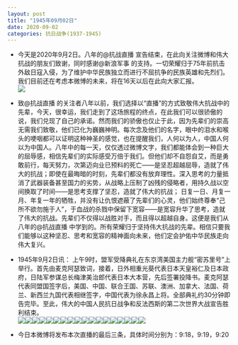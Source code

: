 ```yaml
---
layout: post
title: "1945年09月02日"
date: 2020-09-02
categories: 抗日战争(1937-1945)
---
```


<meta name="referrer" content="no-referrer" />

- 今天是2020年9月2日。八年的@抗战直播 宣告结束，在此向关注微博和伟大抗战的朋友们致谢，同时感谢@新浪军事  的支持。一切荣耀归于75年前抗击外敌日寇入侵，为了维护中华民族独立而进行不屈抗争的民族英雄和先烈们。我们目前还在考虑本微博的未来，将在16天以后在此向大家汇报。 <br/><img src="https://wx1.sinaimg.cn/large/aca367d8gy1gi7tpbsst8j20m80vbwhg.jpg" />

- 致@抗战直播  的关注者八年以前，我们选择以“直播”的方式致敬伟大抗战中的先辈，今天，很幸运，我们走到了这场旅程的终点，在此我们可以很骄傲的说，我们兑现了自己的承诺。然而我们的骄傲也仅止于此，因为先辈们的崇高无需我们致敬，他们已化为巍巍神明。每次念及他们的名字，眼中的泪水和喉头的哽咽都可以证明这种神圣的感觉，也在提醒我们，人何以为人，中国人何以为中国人。八年中的每一天，仅仅透过微博文字，我们都能体会到一种巨大的屈辱感，相信先辈们的实际感受万倍于我们。但他们却不自怨自艾，而是勇敢前行，每天努力，次第迈向业已预料的死亡——是坚忍超越屈辱，造就了伟大的抗战；即使在最晦暗的时刻，先辈们都没有放弃理性。深入思考的力量抵消了武器装备甚至国力的劣势，从战略上压制了凶残的侵略者，用持久战以空间换取了时间——是思考支撑了坚忍，造就了伟大的抗战； 日复一日、月复一月、年复一年的牺牲，并没有让仇恨遮蔽了先辈们的心灵，他们始终尊奉“己所不欲勿施于人”，于血战的杀戮中保留下宽容——是宽容升华了思考，造就了伟大的抗战。先辈们不仅得以战胜对手，而且得以超越自身。这便是我们从八年的@抗战直播  中学到的。所有荣耀归于坚持伟大抗战的先辈。相信只要我们能够以这种坚忍、思考和宽容的精神面向未来，他们定会护佑中华民族走向伟大复兴。

- 1945年9月2日讯： 上午9时，盟军受降典礼在东京湾美国主力舰“密苏里号”上举行。首先由麦克阿瑟致词，接着，日外相重光葵代表日本天皇裕仁及日本政府，日陆军参谋总长梅津美治郎代表日本大本营，先后签署投降书。麦克阿瑟代表同盟国签字后，美国、中国、联合王国、苏联、澳洲、加拿大、法国、荷兰、新西兰九国代表相继签字，中国代表为徐永昌上将。全部典礼约30分钟即告完毕。至此，伟大的中国人民抗日战争和反法西斯的第二次世界大战宣告胜利结束。<br/><img src="https://wx3.sinaimg.cn/large/aca367d8gy1gi7vdy7vpzj20hs0a0aaq.jpg" /><img src="https://wx3.sinaimg.cn/large/aca367d8gy1gi7vdy8so2j20qo0nf3zz.jpg" /><img src="https://wx2.sinaimg.cn/large/aca367d8gy1gi7vdy4ybpj20rs0fsq4n.jpg" /><img src="https://wx1.sinaimg.cn/large/aca367d8gy1gi7vdy2xjsj20dw09cq3a.jpg" /><img src="https://wx2.sinaimg.cn/large/aca367d8gy1gi7vdy3hzrj20gt0afdgl.jpg" /><img src="https://wx3.sinaimg.cn/large/aca367d8gy1gi7vdya5a2j20hs0aot9h.jpg" /><img src="https://wx4.sinaimg.cn/large/aca367d8gy1gi7vdycyepj20hd0bwq3s.jpg" /><img src="https://wx2.sinaimg.cn/large/aca367d8gy1gi7vdyff0rj20rs0lon02.jpg" /><img src="https://wx2.sinaimg.cn/large/aca367d8gy1gi7vdyewz8j20hb0dpgmp.jpg" /><img src="https://wx4.sinaimg.cn/large/aca367d8gy1gi7vdyh4hmj20dw08cq3p.jpg" /><img src="https://wx1.sinaimg.cn/large/aca367d8gy1gi7vdyh6kcj20b40dr75f.jpg" /><img src="https://wx1.sinaimg.cn/large/aca367d8gy1gi7vdyimwyj20rs0fsdgw.jpg" /><img src="https://wx2.sinaimg.cn/large/aca367d8gy1gi7vdym8r5j21400s5dkf.jpg" /><img src="https://wx1.sinaimg.cn/large/aca367d8gy1gi7vdyldgtj20go0c0wf3.jpg" /><img src="https://wx3.sinaimg.cn/large/aca367d8gy1gi7vdyo1apj20hs0e275v.jpg" /><img src="https://wx2.sinaimg.cn/large/aca367d8gy1gi7vdyo2itj20nc0hijsy.jpg" /><img src="https://wx4.sinaimg.cn/large/aca367d8gy1gi7vdyp8abj20o60gxmzn.jpg" /><img src="https://wx4.sinaimg.cn/large/aca367d8gy1gi7vdyqtgdj20sg0ks0va.jpg" />

- 今日本微博将发布本次直播的最后三条，具体时间分别为：9:18，9:19，9:20 

